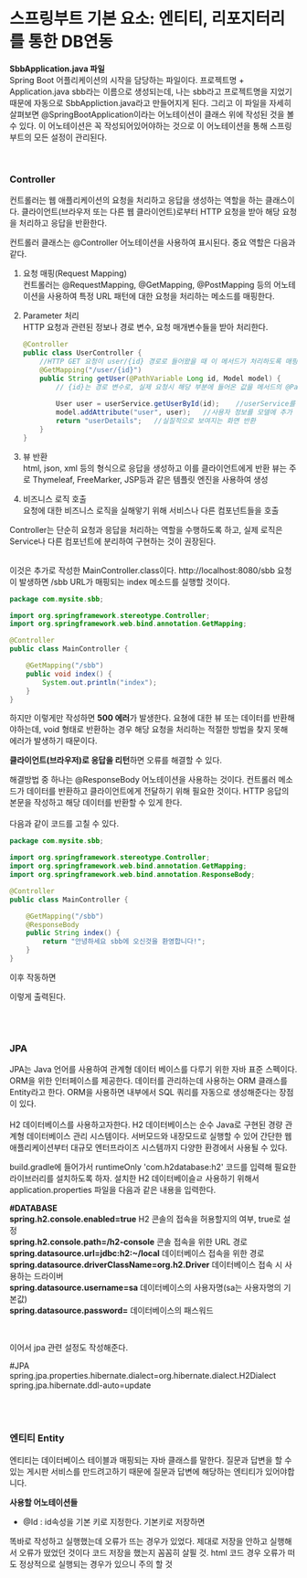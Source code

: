 <h1>스프링부트 기본 요소: 엔티티, 리포지터리를 통한 DB연동</h1>

**SbbApplication.java 파일** <br>
Spring Boot 어플리케이션의 시작을 담당하는 파일이다.
프로젝트명 + Application.java sbb라는 이름으로 생성되는데, 나는 sbb라고 프로젝트명을 지었기 때문에 자동으로 SbbAppliction.java라고 만들어지게 된다.
그리고 이 파일을 자세히 살펴보면 @SpringBootApplication이라는 어노테이션이 클래스 위에 작성된 것을 볼 수 있다.
이 어노테이션은 꼭 작성되어있어야하는 것으로 이 어노테이션을 통해 스프링부트의 모든 설정이 관리된다.

<br>

<h3>Controller</h3>
컨트롤러는 웹 애플리케이션의 요청을 처리하고 응답을 생성하는 역할을 하는 클래스이다.
클라이언트(브라우저 또는 다른 웹 클라이언트)로부터 HTTP 요청을 받아 해당 요청을 처리하고 응답을 반환한다.

컨트롤러 클래스는 @Controller 어노테이션을 사용하여 표시된다.
중요 역할은 다음과 같다.

1. 요청 매핑(Request Mapping) <br>
    컨트롤러는 @RequestMapping, @GetMapping, @PostMapping 등의 어노테이션을 사용하여 특정 URL 패턴에 대한 요청을 처리하는 메소드를 매핑한다.
2. Parameter 처리 <br>
    HTTP 요청과 관련된 정보나 경로 변수, 요청 매개변수들을 받아 처리한다.

    ```java
    @Controller
    public class UserController {
        //HTTP GET 요청이 user/{id} 경로로 들어왔을 때 이 메서드가 처리하도록 매핑
        @GetMapping("/user/{id}")
        public String getUser(@PathVariable Long id, Model model) {
            // {id}는 경로 변수로, 실제 요청시 해당 부분에 들어온 값을 메서드의 @PathVariable 어노테이션이 붙은 파라미터에 매핑
            
            User user = userService.getUserById(id);    //userService를 통해 사용자 정보 조회
            model.addAttribute("user", user);   //사용자 정보를 모델에 추가
            return "userDetails";   //실질적으로 보여지는 화면 반환
        }
    }
    ```
3. 뷰 반환 <br>
    html, json, xml 등의 형식으로 응답을 생성하고 이를 클라이언트에게 반환
    뷰는 주로 Thymeleaf, FreeMarker, JSP등과 같은 템플릿 엔진을 사용하여 생성
4. 비즈니스 로직 호출 <br>
    요청에 대한 비즈니스 로직을 실해앟기 위해 서비스나 다른 컴포넌트들을 호출

Controller는 단순히 요청과 응답을 처리하는 역할을 수행하도록 하고, 실제 로직은 Service나 다른 컴포넌트에 분리하여 구현하는 것이 권장된다.

<br>
이것은 추가로 작성한 MainController.class이다.
http://localhost:8080/sbb 요청이 발생하면 /sbb URL가 매핑되는 index 메소드를 실행할 것이다.

```java
package com.mysite.sbb;

import org.springframework.stereotype.Controller;
import org.springframework.web.bind.annotation.GetMapping;

@Controller
public class MainController {

    @GetMapping("/sbb")
    public void index() {
        System.out.println("index");
    }
}
```

하지만 이렇게만 작성하면 **500 에러**가 발생한다.
요쳥에 대한 뷰 또는 데이터를 반환해야하는데, void 형태로 반환하는 경우 해당 요청을 처리하는 적절한 방법을 찾지 못해 에러가 발생하기 때문이다.

**클라이언트(브라우저)로 응답을 리턴**하면 오류를 해결할 수 있다.

해결방법 중 하나는 @ResponseBody 어노테이션을 사용하는 것이다.
컨트롤러 메소드가 데이터를 반환하고 클라이언트에게 전달하기 위해 필요한 것이다.
HTTP 응답의 본문을 작성하고 해당 데이터를 반환할 수 있게 한다.
<br><br>
다음과 같이 코드를 고칠 수 있다.

```java
package com.mysite.sbb;

import org.springframework.stereotype.Controller;
import org.springframework.web.bind.annotation.GetMapping;
import org.springframework.web.bind.annotation.ResponseBody;

@Controller
public class MainController {

    @GetMapping("/sbb")
    @ResponseBody
    public String index() {
        return "안녕하세요 sbb에 오신것을 환영합니다!";
    }
}
```

이후 작동하면



이렇게 출력된다.

<br><br>

<h3>JPA</h3>
JPA는 Java 언어를 사용하여 관계형 데이터 베이스를 다루기 위한 자바 표준 스펙이다.
ORM을 위한 인터페이스를 제공한다.
데이터를 관리하는데 사용하는 ORM 클래스를 Entity라고 한다.
ORM을 사용하면 내부에서 SQL 쿼리를 자동으로 생성해준다는 장점이 있다.
<br><br>
H2 데이터베이스를 사용하고자한다.
H2 데이터베이스는 순수 Java로 구현된 경량 관계형 데이터베이스 관리 시스템이다.
서버모드와 내장모드로 실행할 수 있어 간단한 웹 애플리케이션부터 대규모 엔터프라이즈 시스템까지 다양한 환경에서 사용될 수 있다.

build.gradle에 들어가서 runtimeOnly 'com.h2database:h2' 코드를 입력해 필요한 라이브러리를 설치하도록 하자.
설치한 H2 데이터베이슬ㄹ 사용하기 위해서 application.properties 파일을 다음과 같은 내용을 입력한다.
<br>

**#DATABASE** <br>
**spring.h2.console.enabled=true**    H2 콘솔의 접속을 허용할지의 여부, true로 설정 <br>
**spring.h2.console.path=/h2-console**    콘솔 접속을 위한 URL 경로 <br>
**spring.datasource.url=jdbc:h2:~/local**    데이터베이스 접속을 위한 경로 <br>
**spring.datasource.driverClassName=org.h2.Driver** 데이터베이스 접속 시 사용하는 드라이버 <br>
**spring.datasource.username=sa**  데이터베이스의 사용자명(sa는 사용자명의 기본값) <br>
**spring.datasource.password=**    데이터베이스의 패스워드<br>

<br>

이어서 jpa 관련 설정도 작성해준다.

#JPA <br>
spring.jpa.properties.hibernate.dialect=org.hibernate.dialect.H2Dialect <br>
spring.jpa.hibernate.ddl-auto=update <br>

<br><br>

<h3>엔티티 Entity</h3>
엔티티는 데이터베이스 테이블과 매핑되는 자바 클래스를 말한다.
질문과 답변을 할 수 있는 게시판 서비스를 만드려고하기 때문에 질문과 답변에 해당하는 엔티티가 있어야합니다.

**사용할 어노테이션들** <br>
 * @Id : id속성을 기본 키로 지정한다. 기본키로 저장하면 


똑바로 작성하고 실행했는데 오류가 뜨는 경우가 있었다.
제대로 저장을 안하고 실행해서 오류가 떴었던 것이다 코드 저장을 했는지 꼼꼼히 살필 것.
html 코드 경우 오류가 떠도 정상적으로 실행되는 경우가 있으니 주의 할 것